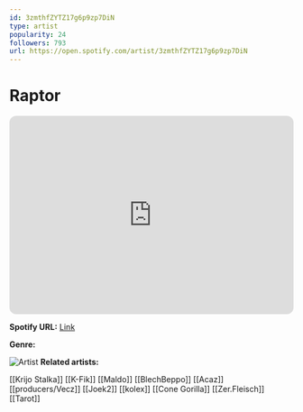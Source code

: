 ```yaml
---
id: 3zmthfZYTZ17g6p9zp7DiN
type: artist
popularity: 24
followers: 793
url: https://open.spotify.com/artist/3zmthfZYTZ17g6p9zp7DiN
---
```

# Raptor

<iframe style="border-radius:12px" src="https://open.spotify.com/embed/artist/3zmthfZYTZ17g6p9zp7DiN" width="100%" height="352" frameBorder="0" allowfullscreen="" allow="autoplay; clipboard-write; encrypted-media; fullscreen; picture-in-picture" loading="lazy"></iframe>

**Spotify URL:** [Link](https://open.spotify.com/artist/3zmthfZYTZ17g6p9zp7DiN)

**Genre:** 

![Artist](https://i.scdn.co/image/ab6761610000e5eba2e6e76ef69c5522838ffbfa)
**Related artists:**

[[Krijo Stalka]]
[[K-Fik]]
[[Maldo]]
[[BlechBeppo]]
[[Acaz]]
[[producers/Vecz]]
[[Joek2]]
[[kolex]]
[[Cone Gorilla]]
[[Zer.Fleisch]]
[[Tarot]]
